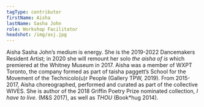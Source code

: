 ```yaml
---
tagType: contributor
firstName: Aisha
lastName: Sasha John
role: Workshop Facilitator
headshot: /img/asj.jpg
---
```

Aisha Sasha John’s medium is energy. She is the 2019-2022 Dancemakers Resident Artist; in 2020 she will remount her solo _the aisha of is_ which premiered at the Whitney Museum in 2017. Aisha was a member of WXPT Toronto, the company formed as part of taisha paggett’s School for the Movement of the Technicolo(u)r People (Gallery TPW, 2019). From 2015-2017, Aisha choreographed, performed and curated as part of the collective WIVES. She is author of the 2018 Griffin Poetry Prize nominated collection, _I have to live_. (M&S 2017), as well as _THOU_ (Book*hug 2014).
